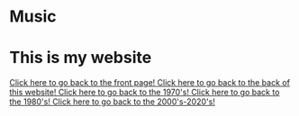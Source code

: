 # Music
<html>
<h1>
    This is my website
</h1>
<a href="https://enzoalz.github.io/Music/" class="btn btn-primary">Click here to go back to the front page! </a>
<a href="https://enzoalz.github.io/Music/back.html" class="btn btn-primary">Click here to go back to the back of this website! </a>
<a href="https://enzoalz.github.io/Music/1970.html" class="btn btn-primary"> Click here to go back to the 1970's! </a>
<a href="https://enzoalz.github.io/Music/1980.html" class="btn btn-primary">Click here to go back to the 1980's! </a>
<a href="https://enzoalz.github.io/Music/2000.html" class="btn btn-primary">Click here to go back to the 2000's-2020's! </a>
</html>